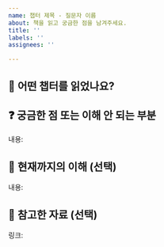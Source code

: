 ```yaml
---
name: 챕터 제목 - 질문자 이름
about: 책을 읽고 궁금한 점을 남겨주세요.
title: ''
labels: ''
assignees: ''

---
```


## 📘 어떤 챕터를 읽었나요?
<!-- 예: Chapter 3. Database Indexes -->

## ❓ 궁금한 점 또는 이해 안 되는 부분
<!--
- 책을 읽다가 이해되지 않았거나 더 알고 싶은 내용을 자유롭게 적어주세요.
- 명확한 질문이 아니라 막연한 의문이라도 괜찮습니다.

예:
- 캐시 일관성 유지 전략에서 write-back과 write-through의 차이가 뭔가요?
- 이 시스템에서 Rate Limiter는 어디에 들어가는 게 좋을까요?
-->

내용:

## 📌 현재까지의 이해 (선택)
<!--
- 본인이 이해한 내용을 간단하게 정리해보면 스터디 시 도움이 됩니다.

예:
- write-through는 캐시에 쓰면서 동시에 DB에도 쓰는 방식이고,
  write-back은 캐시에만 먼저 쓰고 나중에 DB에 반영하는 방식인 것 같습니다.
-->
내용:

## 🔗 참고한 자료 (선택)
<!-- 예: https://www.nginx.com/blog/what-is-rate-limiting/ -->
링크:
